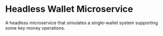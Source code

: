 # Headless Wallet Microservice

A headless microservice that simulates a single-wallet system supporting some key money operations.